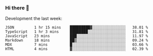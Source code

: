 ### Hi there 👋

Development the last week:
<!--START_SECTION:waka-->

```text
JSON         1 hr 15 mins    █████████▓░░░░░░░░░░░░░░░   38.01 %
TypeScript   1 hr 3 mins     ████████░░░░░░░░░░░░░░░░░   31.81 %
JavaScript   23 mins         ███░░░░░░░░░░░░░░░░░░░░░░   11.97 %
Markdown     18 mins         ██▒░░░░░░░░░░░░░░░░░░░░░░   09.24 %
MDX          7 mins          █░░░░░░░░░░░░░░░░░░░░░░░░   03.66 %
HTML         4 mins          ▓░░░░░░░░░░░░░░░░░░░░░░░░   02.39 %
```

<!--END_SECTION:waka-->

<!--
**JASONPANGGO/jasonpanggo** is a ✨ _special_ ✨ repository because its `README.md` (this file) appears on your GitHub profile.

Here are some ideas to get you started:

- 🔭 I’m currently working on ...
- 🌱 I’m currently learning ...
- 👯 I’m looking to collaborate on ...
- 🤔 I’m looking for help with ...
- 💬 Ask me about ...
- 📫 How to reach me: ...
- 😄 Pronouns: ...
- ⚡ Fun fact: ...
-->
